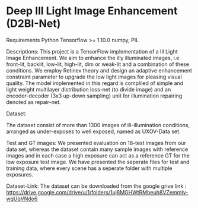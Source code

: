 # Deep Ill Light Image Enhancement (D2BI-Net)

Requirements
Python
Tensorflow >= 1.10.0
numpy, PIL

Descriptions:
This project is a TensorFlow implementation of a Ill Light Image Enhancement. We aim to enhance the illy illuminated images, i.e front-lit, backlit, low-lit, high-lit, dim or weak-lit and a combination of these conditions. We employ Retinex theory and  design an adaptive enhancement constraint parameter to upgrade the low light images for pleasing visual quality. 
The model implemented in this regard is compliled of simple and light weight multilayer distribution loss-net (to divide image) and an encoder-decoder (3x3 up-down sampling) unit for illumination repairing denoted as repair-net.



Dataset:

The dataset consist of more than 1300 images of ill-illumination conditions, arranged as under-exposes to well exposed, named as UXOV-Data set. 

Test and GT images:
We presented evaluation on 18-test images from our data set, whereas the dataset contain many sample images with reference images and in each case a high exposure can act as a reference GT for the low exposure test image.  We have presented the seperate files for test and training data, where every scene has a seperate folder with multiple exposures. 

Dataset-Link:
 The dataset can be downloaded from the google grive link :
 https://drive.google.com/drive/u/1/folders/1uj8MGHWtRMbeuh8VZemmIv-wqUqVNdo6




